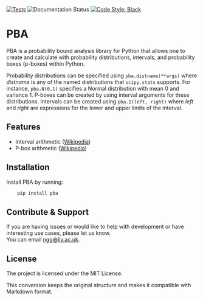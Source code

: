 [![Tests](https://github.com/Institute-for-Risk-and-Uncertainty/pba-for-python/actions/workflows/testing.yml/badge.svg)](https://github.com/Institute-for-Risk-and-Uncertainty/pba-for-python/actions/workflows/testing.yml)
![Documentation Status](https://readthedocs.org/projects/pba-for-python/badge/?version=latest)
[![Code Style: Black](https://img.shields.io/badge/code%20style-black-000000.svg)](https://github.com/psf/black)

# PBA

PBA is a probability bound analysis library for Python that allows one to create and calculate with probability distributions, intervals, and probability boxes (p-boxes) within Python.

Probability distributions can be specified using `pba.distname(**args)` where *distname* is any of the named distributions that `scipy.stats` supports. For instance, `pba.N(0,1)` specifies a Normal distribution with mean 0 and variance 1. P-boxes can be created by using interval arguments for these distributions. Intervals can be created using `pba.I(left, right)` where *left* and *right* are expressions for the lower and upper limits of the interval.

## Features

- Interval arithmetic ([Wikipedia](https://en.wikipedia.org/wiki/Interval_arithmetic))
- P-box arithmetic ([Wikipedia](https://en.wikipedia.org/wiki/Probability_bounds_analysis))

## Installation

Install PBA by running:

```bash
    pip install pba
```

## Contribute & Support

If you are having issues or would like to help with development or have interesting use cases, please let us know.  
You can email ngg@liv.ac.uk.

## License

The project is licensed under the MIT License.


This conversion keeps the original structure and makes it compatible with Markdown format.